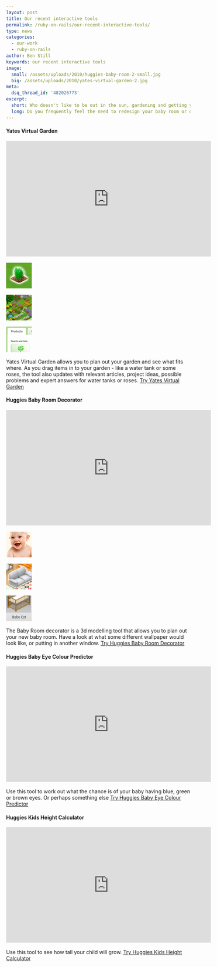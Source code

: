 ```yaml
---
layout: post
title: Our recent interactive tools
permalink: /ruby-on-rails/our-recent-interactive-tools/
type: news
categories:
  - our-work
  - ruby-on-rails
author: Ben Still
keywords: our recent interactive tools
image:
  small: /assets/uploads/2010/huggies-baby-room-2-small.jpg
  big: /assets/uploads/2010/yates-virtual-garden-2.jpg
meta:
  dsq_thread_id: '482026773'
excerpt:
  short: Who doesn't like to be out in the sun, gardening and getting your fingers all green? Well now you can do all that from the comfort of your living room!
  long: Do you frequently feel the need to redesign your baby room or dig up your garden? Maybe you don't even have a garden? We have some top interactive tools that will help you plan what you need to do before you do it, thus saving money and inspiring creativity.
---
```


#### Yates Virtual Garden

<iframe width="560" height="315" src="https://www.youtube.com/embed/KHiiLHpYip4?rel=0" frameborder="0" allow="autoplay; encrypted-media" allowfullscreen></iframe>

[![Example 1](/assets/uploads/2010/yates-virtual-garden-1-thumb.jpg)](/assets/uploads/2010/yates-virtual-garden-1.jpg)

[![Example 2](/assets/uploads/2010/yates-virtual-garden-2-thumb.jpg)](/assets/uploads/2010/yates-virtual-garden-2.jpg)

[![Example 3](/assets/uploads/2010/yates-virtual-garden-3-thumb.jpg)](/assets/uploads/2010/yates-virtual-garden-3.jpg)

Yates Virtual Garden allows you to plan out your garden and see what fits where. As you drag items in to your garden - like a water tank or some roses, the tool also updates with relevant articles, project ideas, possible problems and expert answers for water tanks or roses. [Try Yates Virtual Garden](http://www.yates.com.au/garden-club/virtual-garden/)

#### Huggies Baby Room Decorator

<iframe width="560" height="315" src="https://www.youtube.com/embed/SpGERxD2IAo?rel=0" frameborder="0" allow="autoplay; encrypted-media" allowfullscreen></iframe>

[![Example 1](/assets/uploads/2010/huggies-baby-room-1-thumb.jpg)](/assets/uploads/2010/huggies-baby-room-1.jpg)

[![Example 2](/assets/uploads/2010/huggies-baby-room-2-thumb.jpg)](/assets/uploads/2010/huggies-baby-room-2.jpg)

[![Example 3](/assets/uploads/2010/huggies-baby-room-3-thumb.jpg)](/assets/uploads/2010/huggies-baby-room-3.jpg)

The Baby Room decorator is a 3d modelling tool that allows you to plan out your new baby room. Have a look at what some different wallpaper would look like, or putting in another window. [Try Huggies Baby Room Decorator](http://www.huggies.com.au/pregnancy/baby-nursery/baby-room-decorator)

#### Huggies Baby Eye Colour Predictor

<iframe width="560" height="315" src="https://www.youtube.com/embed/fImZMJcm89M?rel=0" frameborder="0" allow="autoplay; encrypted-media" allowfullscreen></iframe>

Use this tool to work out what the chance is of your baby having blue, green or brown eyes. Or perhaps something else [Try Huggies Baby Eye Colour Predictor](https://www.huggies.com.au/pregnancy/early-stages/eye-colour)

#### Huggies Kids Height Calculator

<iframe width="560" height="315" src="https://www.youtube.com/embed/Tcyk5f5NxU4?rel=0" frameborder="0" allow="autoplay; encrypted-media" allowfullscreen></iframe>

Use this tool to see how tall your child will grow. [Try Huggies Kids Height Calculator](https://www.huggies.com.au/pregnancy/early-stages/height)
